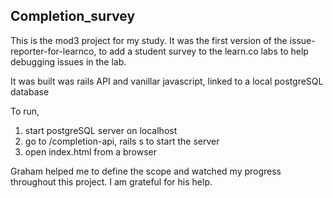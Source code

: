 <h2>Completion_survey</h2>

This is the mod3 project for my study. It was the first version of the issue-reporter-for-learnco, to add a student survey to the learn.co labs to help debugging issues in the lab. 

It was built was rails API and vanillar javascript, linked to a local postgreSQL database

To run, 
1. start postgreSQL server on localhost
2. go to /completion-api, rails s to start the server
3. open index.html from a browser

Graham helped me to define the scope and watched my progress throughout this project. I am grateful for his help. 
